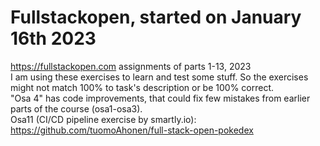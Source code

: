 # Fullstackopen, started on January 16th 2023
https://fullstackopen.com assignments of parts 1-13, 2023<br />
I am using these exercises to learn and test some stuff. So the exercises might not match 100% to task's description or be 100% correct.<br />
"Osa 4" has code improvements, that could fix few mistakes from earlier parts of the course (osa1-osa3).<br />
Osa11 (CI/CD pipeline exercise by smartly.io): https://github.com/tuomoAhonen/full-stack-open-pokedex
